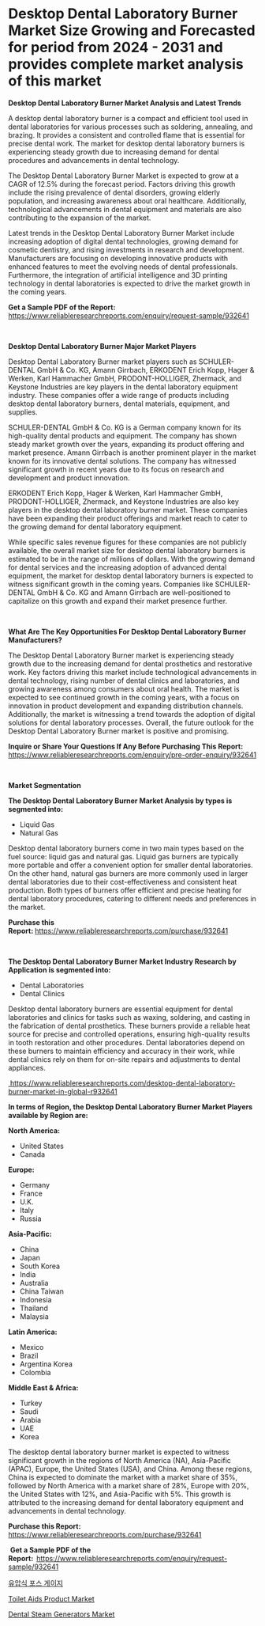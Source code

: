 <p><h1>Desktop Dental Laboratory Burner Market Size Growing and Forecasted for period from 2024 - 2031 and provides complete market analysis of this market</h1></p><p><strong>Desktop Dental Laboratory Burner Market Analysis and Latest Trends</strong></p>
<p><p>A desktop dental laboratory burner is a compact and efficient tool used in dental laboratories for various processes such as soldering, annealing, and brazing. It provides a consistent and controlled flame that is essential for precise dental work. The market for desktop dental laboratory burners is experiencing steady growth due to increasing demand for dental procedures and advancements in dental technology. </p><p>The Desktop Dental Laboratory Burner Market is expected to grow at a CAGR of 12.5% during the forecast period. Factors driving this growth include the rising prevalence of dental disorders, growing elderly population, and increasing awareness about oral healthcare. Additionally, technological advancements in dental equipment and materials are also contributing to the expansion of the market.</p><p>Latest trends in the Desktop Dental Laboratory Burner Market include increasing adoption of digital dental technologies, growing demand for cosmetic dentistry, and rising investments in research and development. Manufacturers are focusing on developing innovative products with enhanced features to meet the evolving needs of dental professionals. Furthermore, the integration of artificial intelligence and 3D printing technology in dental laboratories is expected to drive the market growth in the coming years.</p></p>
<p><strong>Get a Sample PDF of the Report:&nbsp;</strong> <a href="https://www.reliableresearchreports.com/enquiry/request-sample/932641">https://www.reliableresearchreports.com/enquiry/request-sample/932641</a></p>
<p>&nbsp;</p>
<p><strong>Desktop Dental Laboratory Burner Major Market Players</strong></p>
<p><p>Desktop Dental Laboratory Burner market players such as SCHULER-DENTAL GmbH & Co. KG, Amann Girrbach, ERKODENT Erich Kopp, Hager & Werken, Karl Hammacher GmbH, PRODONT-HOLLIGER, Zhermack, and Keystone Industries are key players in the dental laboratory equipment industry. These companies offer a wide range of products including desktop dental laboratory burners, dental materials, equipment, and supplies.</p><p>SCHULER-DENTAL GmbH & Co. KG is a German company known for its high-quality dental products and equipment. The company has shown steady market growth over the years, expanding its product offering and market presence. Amann Girrbach is another prominent player in the market known for its innovative dental solutions. The company has witnessed significant growth in recent years due to its focus on research and development and product innovation.</p><p>ERKODENT Erich Kopp, Hager & Werken, Karl Hammacher GmbH, PRODONT-HOLLIGER, Zhermack, and Keystone Industries are also key players in the desktop dental laboratory burner market. These companies have been expanding their product offerings and market reach to cater to the growing demand for dental laboratory equipment.</p><p>While specific sales revenue figures for these companies are not publicly available, the overall market size for desktop dental laboratory burners is estimated to be in the range of millions of dollars. With the growing demand for dental services and the increasing adoption of advanced dental equipment, the market for desktop dental laboratory burners is expected to witness significant growth in the coming years. Companies like SCHULER-DENTAL GmbH & Co. KG and Amann Girrbach are well-positioned to capitalize on this growth and expand their market presence further.</p></p>
<p>&nbsp;</p>
<p><strong>What Are The Key Opportunities For Desktop Dental Laboratory Burner Manufacturers?</strong></p>
<p><p>The Desktop Dental Laboratory Burner market is experiencing steady growth due to the increasing demand for dental prosthetics and restorative work. Key factors driving this market include technological advancements in dental technology, rising number of dental clinics and laboratories, and growing awareness among consumers about oral health. The market is expected to see continued growth in the coming years, with a focus on innovation in product development and expanding distribution channels. Additionally, the market is witnessing a trend towards the adoption of digital solutions for dental laboratory processes. Overall, the future outlook for the Desktop Dental Laboratory Burner market is positive and promising.</p></p>
<p><strong>Inquire or Share Your Questions If Any Before Purchasing This Report:</strong> <a href="https://www.reliableresearchreports.com/enquiry/pre-order-enquiry/932641">https://www.reliableresearchreports.com/enquiry/pre-order-enquiry/932641</a></p>
<p>&nbsp;</p>
<p><strong>Market Segmentation</strong></p>
<p><strong>The Desktop Dental Laboratory Burner Market Analysis by types is segmented into:</strong></p>
<p><ul><li>Liquid Gas</li><li>Natural Gas</li></ul></p>
<p><p>Desktop dental laboratory burners come in two main types based on the fuel source: liquid gas and natural gas. Liquid gas burners are typically more portable and offer a convenient option for smaller dental laboratories. On the other hand, natural gas burners are more commonly used in larger dental laboratories due to their cost-effectiveness and consistent heat production. Both types of burners offer efficient and precise heating for dental laboratory procedures, catering to different needs and preferences in the market.</p></p>
<p><strong>Purchase this Report:&nbsp;</strong><a href="https://www.reliableresearchreports.com/purchase/932641">https://www.reliableresearchreports.com/purchase/932641</a></p>
<p>&nbsp;</p>
<p><strong>The Desktop Dental Laboratory Burner Market Industry Research by Application is segmented into:</strong></p>
<p><ul><li>Dental Laboratories</li><li>Dental Clinics</li></ul></p>
<p><p>Desktop dental laboratory burners are essential equipment for dental laboratories and clinics for tasks such as waxing, soldering, and casting in the fabrication of dental prosthetics. These burners provide a reliable heat source for precise and controlled operations, ensuring high-quality results in tooth restoration and other procedures. Dental laboratories depend on these burners to maintain efficiency and accuracy in their work, while dental clinics rely on them for on-site repairs and adjustments to dental appliances.</p></p>
<p><a href="https://www.reliableresearchreports.com/desktop-dental-laboratory-burner-market-in-global-r932641">&nbsp;https://www.reliableresearchreports.com/desktop-dental-laboratory-burner-market-in-global-r932641</a></p>
<p><strong>In terms of Region, the Desktop Dental Laboratory Burner Market Players available by Region are:</strong></p>
<p>
    <p> <strong> North America: </strong>
        <ul>
            <li>United States</li>
            <li>Canada</li>
        </ul>
        </p> 
    <p> <strong> Europe: </strong>
        <ul>
            <li>Germany</li>
            <li>France</li>
            <li>U.K.</li>
            <li>Italy</li>
            <li>Russia</li>
        </ul>
        </p> 
    <p> <strong> Asia-Pacific: </strong>
        <ul>
            <li>China</li>
            <li>Japan</li>
            <li>South Korea</li>
            <li>India</li>
            <li>Australia</li>
            <li>China Taiwan</li>
            <li>Indonesia</li>
            <li>Thailand</li>
            <li>Malaysia</li>
        </ul>
        </p> 
    <p> <strong> Latin America: </strong>
        <ul>
            <li>Mexico</li>
            <li>Brazil</li>
            <li>Argentina Korea</li>
            <li>Colombia</li>
        </ul>
        </p> 
    <p> <strong> Middle East & Africa: </strong>
        <ul>
            <li>Turkey</li>
            <li>Saudi</li>
            <li>Arabia</li>
            <li>UAE</li>
            <li>Korea</li>
        </ul>
    </p>
    </p>
<p><p>The desktop dental laboratory burner market is expected to witness significant growth in the regions of North America (NA), Asia-Pacific (APAC), Europe, the United States (USA), and China. Among these regions, China is expected to dominate the market with a market share of 35%, followed by North America with a market share of 28%, Europe with 20%, the United States with 12%, and Asia-Pacific with 5%. This growth is attributed to the increasing demand for dental laboratory equipment and advancements in dental technology.</p></p>
<p><strong>Purchase this Report: </strong><a href="https://www.reliableresearchreports.com/purchase/932641">https://www.reliableresearchreports.com/purchase/932641</a></p>
<p>&nbsp;<strong>Get a Sample PDF of the Report:&nbsp;&nbsp;</strong><a href="https://www.reliableresearchreports.com/enquiry/request-sample/932641">https://www.reliableresearchreports.com/enquiry/request-sample/932641</a></p>
<p><strong></strong></p>
<p><p><a href="https://github.com/hxzi07639916/Market-Research-Report-List-2/blob/main/569075677364.md">유압식 포스 게이지</a></p><p><a href="https://issuu.com/reportprime-2/docs/toilet-aids-product-market-size-2030.pptx">Toilet Aids Product Market</a></p><p><a href="https://github.com/mabutironaldo/Market-Research-Report-List-4/blob/main/dental-steam-generators-market.md">Dental Steam Generators Market</a></p></p>